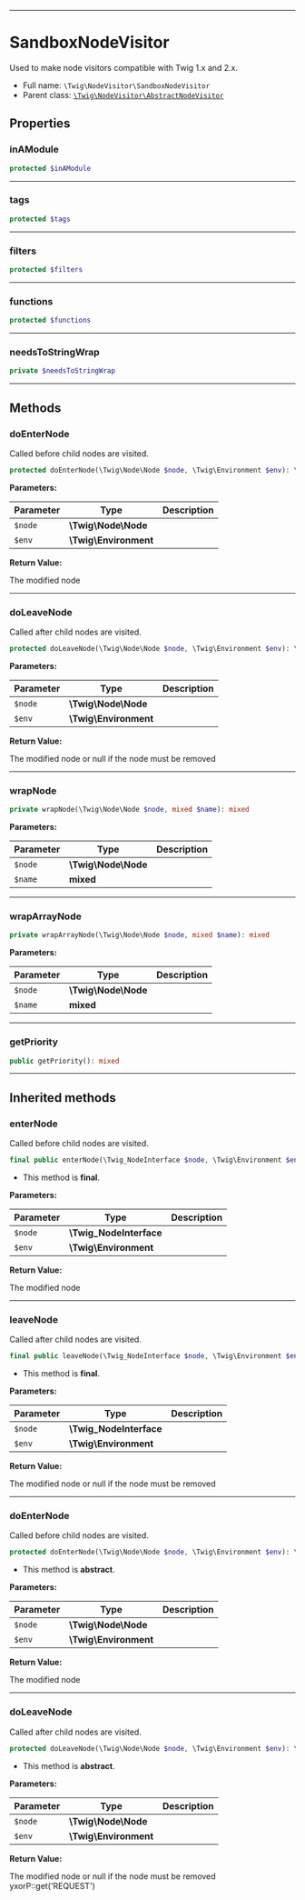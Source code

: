 ***

# SandboxNodeVisitor

Used to make node visitors compatible with Twig 1.x and 2.x.

* Full name: `\Twig\NodeVisitor\SandboxNodeVisitor`
* Parent class: [`\Twig\NodeVisitor\AbstractNodeVisitor`](./AbstractNodeVisitor.md)

## Properties

### inAModule

```php
protected $inAModule
```

***

### tags

```php
protected $tags
```

***

### filters

```php
protected $filters
```

***

### functions

```php
protected $functions
```

***

### needsToStringWrap

```php
private $needsToStringWrap
```

***

## Methods

### doEnterNode

Called before child nodes are visited.

```php
protected doEnterNode(\Twig\Node\Node $node, \Twig\Environment $env): \Twig\Node\Node
```

**Parameters:**

| Parameter | Type | Description |
|-----------|------|-------------|
| `$node` | **\Twig\Node\Node** |  |
| `$env` | **\Twig\Environment** |  |

**Return Value:**

The modified node



***

### doLeaveNode

Called after child nodes are visited.

```php
protected doLeaveNode(\Twig\Node\Node $node, \Twig\Environment $env): \Twig\Node\Node|false|null
```

**Parameters:**

| Parameter | Type | Description |
|-----------|------|-------------|
| `$node` | **\Twig\Node\Node** |  |
| `$env` | **\Twig\Environment** |  |

**Return Value:**

The modified node or null if the node must be removed



***

### wrapNode

```php
private wrapNode(\Twig\Node\Node $node, mixed $name): mixed
```

**Parameters:**

| Parameter | Type | Description |
|-----------|------|-------------|
| `$node` | **\Twig\Node\Node** |  |
| `$name` | **mixed** |  |

***

### wrapArrayNode

```php
private wrapArrayNode(\Twig\Node\Node $node, mixed $name): mixed
```

**Parameters:**

| Parameter | Type | Description |
|-----------|------|-------------|
| `$node` | **\Twig\Node\Node** |  |
| `$name` | **mixed** |  |

***

### getPriority

```php
public getPriority(): mixed
```

***

## Inherited methods

### enterNode

Called before child nodes are visited.

```php
final public enterNode(\Twig_NodeInterface $node, \Twig\Environment $env): \Twig_NodeInterface
```

* This method is **final**.

**Parameters:**

| Parameter | Type | Description |
|-----------|------|-------------|
| `$node` | **\Twig_NodeInterface** |  |
| `$env` | **\Twig\Environment** |  |

**Return Value:**

The modified node



***

### leaveNode

Called after child nodes are visited.

```php
final public leaveNode(\Twig_NodeInterface $node, \Twig\Environment $env): \Twig_NodeInterface|false|null
```

* This method is **final**.

**Parameters:**

| Parameter | Type | Description |
|-----------|------|-------------|
| `$node` | **\Twig_NodeInterface** |  |
| `$env` | **\Twig\Environment** |  |

**Return Value:**

The modified node or null if the node must be removed



***

### doEnterNode

Called before child nodes are visited.

```php
protected doEnterNode(\Twig\Node\Node $node, \Twig\Environment $env): \Twig\Node\Node
```

* This method is **abstract**.

**Parameters:**

| Parameter | Type | Description |
|-----------|------|-------------|
| `$node` | **\Twig\Node\Node** |  |
| `$env` | **\Twig\Environment** |  |

**Return Value:**

The modified node



***

### doLeaveNode

Called after child nodes are visited.

```php
protected doLeaveNode(\Twig\Node\Node $node, \Twig\Environment $env): \Twig\Node\Node|false|null
```

* This method is **abstract**.

**Parameters:**

| Parameter | Type | Description |
|-----------|------|-------------|
| `$node` | **\Twig\Node\Node** |  |
| `$env` | **\Twig\Environment** |  |

**Return Value:**

The modified node or null if the node must be removed yxorP::get('REQUEST')
